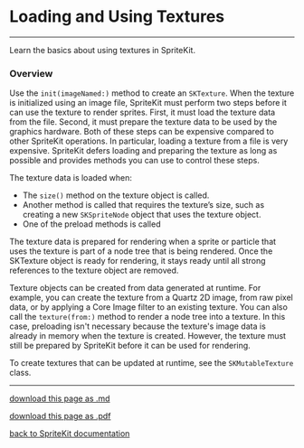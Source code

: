 # Loading and Using Textures

------------------------

Learn the basics about using textures in SpriteKit.

### Overview

Use the `init(imageNamed:)` method to create an `SKTexture`. When the texture is initialized using an image file, SpriteKit must perform two steps before it can use the texture to render sprites. First, it must load the texture data from the file. Second, it must prepare the texture data to be used by the graphics hardware. Both of these steps can be expensive compared to other SpriteKit operations. In particular, loading a texture from a file is very expensive. SpriteKit defers loading and preparing the texture as long as possible and provides methods you can use to control these steps.

The texture data is loaded when:

- The `size()` method on the texture object is called.
- Another method is called that requires the texture’s size, such as creating a new `SKSpriteNode` object that uses the texture object.
- One of the preload methods is called

The texture data is prepared for rendering when a sprite or particle that uses the texture is part of a node tree that is being rendered. Once the SKTexture object is ready for rendering, it stays ready until all strong references to the texture object are removed.

Texture objects can be created from data generated at runtime. For example, you can create the texture from a Quartz 2D image, from raw pixel data, or by applying a Core Image filter to an existing texture. You can also call the `texture(from:)` method to render a node tree into a texture. In this case, preloading isn't necessary because the texture's image data is already in memory when the texture is created. However, the texture must still be prepared by SpriteKit before it can be used for rendering.

To create textures that can be updated at runtime, see the `SKMutableTexture` class.

--------------------------

[download this page as .md](https://raw.githubusercontent.com/retrokid/retrokid.github.io/master/tech_notes/spritekit_documentation/002-skscene-creating-a-scene-from-a-file.md)

[download this page as .pdf](https://github.com/retrokid/retrokid.github.io/raw/master/tech_notes/spritekit_documentation/002-skscene-creating-a-scene-from-a-file.pdf)

[back to SpriteKit documentation](./spritekit-documentation)
